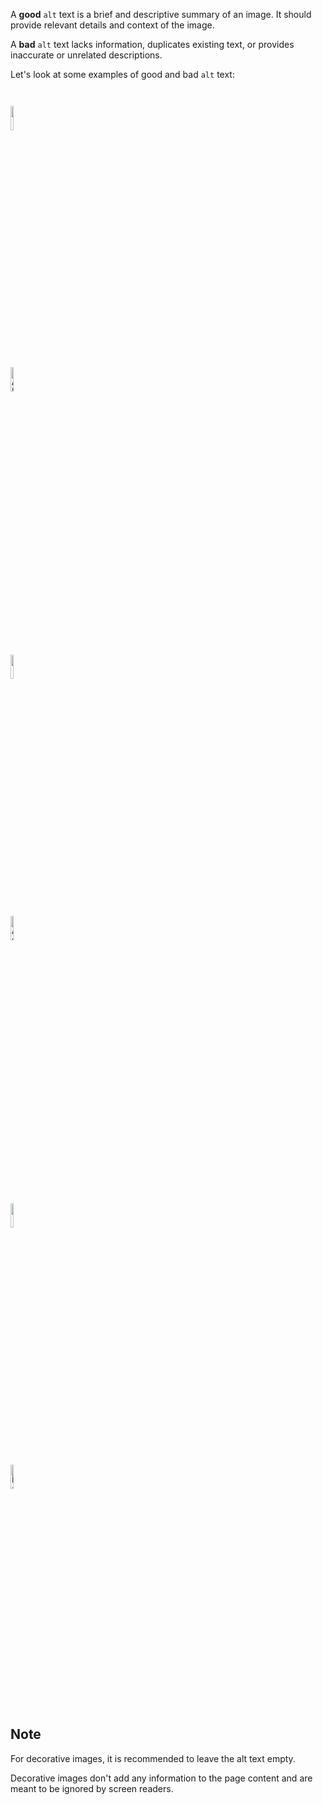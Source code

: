 A **good** `alt` text is a brief
and
descriptive summary of an image.
It should provide relevant
details and context of the image.

A **bad** `alt` text lacks information,
duplicates existing text, or provides
inaccurate or unrelated descriptions.

Let's look at some examples of good and 
bad `alt` text:

<codeblock language="html" type="lesson">
<code>
<!--Image 1-->
<img src="https://upload.wikimedia.org/wikipedia/commons/3/3d/Cal%C3%ADope.jpg" width="10%">
<!--
Good
  alt="A black and white kitten"
Bad
  alt="Cat"
-->
<!--Above example with a no image link and alt text added-->
<img src="#" width="10%" alt="A black and white kitten">
<br>

<!--Image 2-->
<img src="https://upload.wikimedia.org/wikipedia/commons/7/7d/Apollo_11_Saturn_V_lifting_off_on_July_16%2C_1969.jpg" width="10%">
<!--
Good
  alt="Apollo 11 Saturn V space vehicle lifting off from Cape Kennedy on July 16, 1969"
Bad
  alt="Photo of a Rocket"
-->
<!--Above example with a no image link and alt text added-->
<img src="#" width="10%" alt="Apollo 11 Saturn V space vehicle lifting off from Cape Kennedy on July 16, 1969">
<br>

<!--Image 3-->
<img src="https://ucarecdn.com/ef793589-6678-4b55-b0b3-8346dfcfea44/" width="10%">
<!--
Good
  alt="Page not found"
Bad
  alt="404"
-->
<!--Above example with a no image link and alt text added-->
<img src="#"  alt="https://ucarecdn.com/ef793589-6678-4b55-b0b3-8346dfcfea44/" width="10%">
</code>
</codeblock>

## Note
For decorative images, it is recommended
to leave the alt text empty.

Decorative images don't add any information
to the page content and are meant to be
ignored by screen readers.
